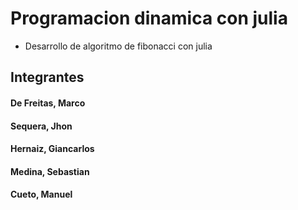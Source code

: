 # Programacion dinamica con julia
- Desarrollo de algoritmo de fibonacci con julia
## Integrantes
#### De Freitas, Marco
#### Sequera, Jhon
#### Hernaiz, Giancarlos
#### Medina, Sebastian
#### Cueto, Manuel
